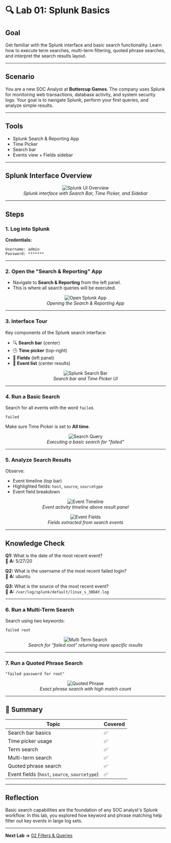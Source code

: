 # 🔍 Lab 01: Splunk Basics

## Goal

Get familiar with the Splunk interface and basic search functionality. Learn how to execute term searches, multi-term filtering, quoted phrase searches, and interpret the search results layout.

---

## Scenario

You are a new SOC Analyst at **Buttercup Games**. The company uses Splunk for monitoring web transactions, database activity, and system security logs. Your goal is to navigate Splunk, perform your first queries, and analyze simple results.

---

## Tools

- Splunk Search & Reporting App
- Time Picker
- Search bar
- Events view + Fields sidebar

---

## Splunk Interface Overview

<p align="center">
  <img src="../../assets/screenshots/splunk_ui_overview.png" alt="Splunk UI Overview">
  <br>
  <em>Splunk interface with Search Bar, Time Picker, and Sidebar</em>
</p>

---

## Steps

### 1. Log into Splunk

**Credentials:**
```plaintext
Username: admin
Password: *******
```

---

### 2. Open the "Search & Reporting" App

- Navigate to **Search & Reporting** from the left panel.
- This is where all search queries will be executed.

<p align="center">
  <img src="../../assets/screenshots/splunk_app_open.png" alt="Open Splunk App">
  <br>
  <em>Opening the Search & Reporting App</em>
</p>

---

### 3. Interface Tour

Key components of the Splunk search interface:
- 🔍 **Search bar** (center)
- 🕒 **Time picker** (top-right)
- 📁 **Fields** (left panel)
- 📃 **Event list** (center results)

<p align="center">
  <img src="../../assets/screenshots/splunk_search_bar_focus.png" alt="Splunk Search Bar">
  <br>
  <em>Search bar and Time Picker UI</em>
</p>

---

### 4. Run a Basic Search

Search for all events with the word `failed`.

```spl
failed
```

Make sure Time Picker is set to **All time**.

<p align="center">
  <img src="../../assets/screenshots/search_failed_query.png" alt="Search Query">
  <br>
  <em>Executing a basic search for "failed"</em>
</p>

---

### 5. Analyze Search Results

Observe:
- Event timeline (top bar)
- Highlighted fields: `host`, `source`, `sourcetype`
- Event field breakdown

<p align="center">
  <img src="../../assets/screenshots/event_timeline_top.png" alt="Event Timeline">
  <br>
  <em>Event activity timeline above result panel</em>
</p>

<p align="center">
  <img src="../../assets/screenshots/event_field_details.png" alt="Event Fields">
  <br>
  <em>Fields extracted from search events</em>
</p>

---

## Knowledge Check

**Q1:** What is the date of the most recent event?  
📅 **A:** 5/27/20

**Q2:** What is the username of the most recent failed login?  
👤 **A:** ubuntu

**Q3:** What is the source of the most recent event?  
📄 **A:** `/var/log/splunk/default/linux_s_30DAY.log`

---

### 6. Run a Multi-Term Search

Search using two keywords:

```spl
failed root
```

<p align="center">
  <img src="../../assets/screenshots/multi_term_search_result.png" alt="Multi Term Search">
  <br>
  <em>Search for "failed root" returning more specific results</em>
</p>

---

### 7. Run a Quoted Phrase Search

```spl
"failed password for root"
```

<p align="center">
  <img src="../../assets/screenshots/quoted_phrase_match.png" alt="Quoted Phrase">
  <br>
  <em>Exact phrase search with high match count</em>
</p>

---

## 📓 Summary

| Topic               | Covered |
|--------------------|---------|
| Search bar basics  | ✅       |
| Time picker usage  | ✅       |
| Term search        | ✅       |
| Multi-term search  | ✅       |
| Quoted phrase search | ✅     |
| Event fields (`host`, `source`, `sourcetype`) | ✅ |

---

## Reflection

Basic search capabilities are the foundation of any SOC analyst's Splunk workflow. In this lab, you explored how keyword and phrase matching help filter out key events in large log sets.

---

**Next Lab →** [02 Filters & Queries](02_filters_and_queries.md)

